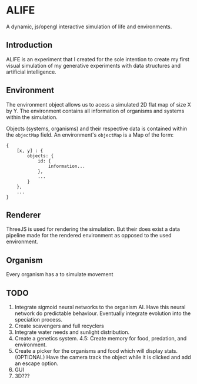 # ALIFE 
A dynamic, js/opengl interactive simulation of life and environments.

## Introduction 
ALIFE is an experiment that I created for the sole intention to create my first visual simulation of my generative 
experiments with data structures and artificial intelligence. 

## Environment 

The environment object allows us to acess a simulated 2D flat map of size X by Y. The environment contains all information of organisms and systems within the simulation.

Objects (systems, organisms) and their respective data is contained within the `objectMap` field. An environment's `objectMap` is a Map of the form:

    {
        [x, y] : {
            objects: {
                id: {
                    information...
                },
                ...
            }
        },
        ...
    }



## Renderer 

ThreeJS is used for rendering the simulation. But their does exist a data pipeline made for the rendered environment as opposed to the used environment. 

## Organism 

Every organism has a to simulate movement

## TODO 

1. Integrate sigmoid neural networks to the organism AI. Have this neural network do predictable behaviour. Eventually
integrate evolution into the speciation process.
2. Create scavengers and full recyclers
3. Integrate water needs and sunlight distribution.
4. Create a genetics system. 
4.5: Create memory for food, predation, and environment.
5. Create a picker for the organisms and food which will display stats. (OPTIONAL) Have the camera track the object while it is clicked and add an escape option.
6. GUI
7. 3D???